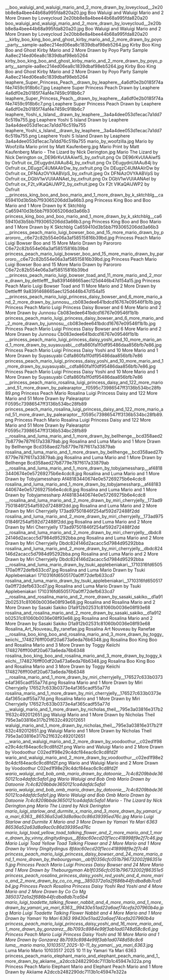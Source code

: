 __boo_waluigi_and_waluigi_mario_and_2_more_drawn_by_loveycloud__2e20bb8e8a4bee44b68a995fda820a20.jpg   Boo Waluigi and Waluigi Mario and 2 More Drawn by Loveycloud  2e20bb8e8a4bee44b68a995fda820a20
boo_waluigi_and_waluigi_mario_and_2_more_drawn_by_loveycloud__2e20bb8e8a4bee44b68a995fda820a20.jpg Boo Waluigi and Waluigi Mario and 2 More Drawn by Loveycloud  2e20bb8e8a4bee44b68a995fda820a20
__kirby_boo_king_boo_and_ghost_kirby_mario_and_2_more_drawn_by_poyo_party__sample-aa8ec214ed06ea8c1839dbaf98eb5264.jpg   Kirby Boo King Boo and Ghost Kirby Mario and 2 More Drawn by Poyo Party  Sample Aa8ec214ed06ea8c1839dbaf98eb5264
kirby_boo_king_boo_and_ghost_kirby_mario_and_2_more_drawn_by_poyo_party__sample-aa8ec214ed06ea8c1839dbaf98eb5264.jpg Kirby Boo King Boo and Ghost Kirby Mario and 2 More Drawn by Poyo Party  Sample Aa8ec214ed06ea8c1839dbaf98eb5264
leaphere_Super_Princess_Peach__drawn_by_leaphere__4a6df0e2b0185f74af4e7459c918b6c7.jpg Leaphere Super Princess Peach  Drawn by Leaphere  4a6df0e2b0185f74af4e7459c918b6c7
leaphere_Super_Princess_Peach__drawn_by_leaphere__4a6df0e2b0185f74af4e7459c918b6c7.png Leaphere Super Princess Peach  Drawn by Leaphere  4a6df0e2b0185f74af4e7459c918b6c7
leaphere_Yoshi_s_Island__drawn_by_leaphere__3a4a4dee053d1ecac7a1dd76c519a755.jpg Leaphere Yoshi S Island  Drawn by Leaphere  3a4a4dee053d1ecac7a1dd76c519a755
leaphere_Yoshi_s_Island__drawn_by_leaphere__3a4a4dee053d1ecac7a1dd76c519a755.png Leaphere Yoshi S Island  Drawn by Leaphere  3a4a4dee053d1ecac7a1dd76c519a755
mario_by_woofzilla.jpg Mario by Woofzilla
Mario print by Matt Kaufenberg.jpg Mario Print by Matt Kaufenberg
Mario - The Lizard by Nick Derington.jpg Mario   The Lizard by Nick Derington
ox_DE96rKvUIAAiwfS_by_oxfruit.png Ox DE96rKvUIAAiwfS by Oxfruit
ox_DEugydnUIAAu84j_by_oxfruit.png Ox DEugydnUIAAu84j by Oxfruit
ox_DEugzC4UMAAIrDw_by_oxfruit.png Ox DEugzC4UMAAIrDw by Oxfruit
ox_DFNiAzOVYAABVpS_by_oxfruit.jpeg Ox DFNiAzOVYAABVpS by Oxfruit
ox_DGbV1wVUIAANAeI_by_oxfruit.png Ox DGbV1wVUIAANAeI by Oxfruit
ox_F2t_vlKaQAIJWP2_by_oxfruit.jpeg Ox F2t VlKaQAIJWP2 by Oxfruit
__princess_king_boo_and_boo_mario_and_1_more_drawn_by_k_sktchblg__ca659410d3b5bb7f93065206dd3a66b3.png   Princess King Boo and Boo Mario and 1 More Drawn by K Sktchblg  Ca659410d3b5bb7f93065206dd3a66b3
princess_king_boo_and_boo_mario_and_1_more_drawn_by_k_sktchblg__ca659410d3b5bb7f93065206dd3a66b3.png Princess King Boo and Boo Mario and 1 More Drawn by K Sktchblg  Ca659410d3b5bb7f93065206dd3a66b3
__princess_peach_mario_luigi_bowser_boo_and_15_more_mario_drawn_by_parororo__c6e72c82b554e06a3af58515816b39bd.jpg   Princess Peach Mario Luigi Bowser Boo and 15 More Mario Drawn by Parororo  C6e72c82b554e06a3af58515816b39bd
princess_peach_mario_luigi_bowser_boo_and_15_more_mario_drawn_by_parororo__c6e72c82b554e06a3af58515816b39bd.jpg Princess Peach Mario Luigi Bowser Boo and 15 More Mario Drawn by Parororo  C6e72c82b554e06a3af58515816b39bd
__princess_peach_mario_luigi_bowser_toad_and_11_more_mario_and_2_more_drawn_by_dettlefff__9a8391468665aec125d446b47d154a15.jpg   Princess Peach Mario Luigi Bowser Toad and 11 More Mario and 2 More Drawn by Dettlefff  9a8391468665aec125d446b47d154a15
__princess_peach_mario_luigi_princess_daisy_bowser_and_6_more_mario_and_2_more_drawn_by_junnosu__cb083edee641bdcd16767e09546f1b1b.jpg   Princess Peach Mario Luigi Princess Daisy Bowser and 6 More Mario and 2 More Drawn by Junnosu  Cb083edee641bdcd16767e09546f1b1b
princess_peach_mario_luigi_princess_daisy_bowser_and_6_more_mario_and_2_more_drawn_by_junnosu__cb083edee641bdcd16767e09546f1b1b.jpg Princess Peach Mario Luigi Princess Daisy Bowser and 6 More Mario and 2 More Drawn by Junnosu  Cb083edee641bdcd16767e09546f1b1b
__princess_peach_mario_luigi_princess_daisy_yoshi_and_10_more_mario_and_1_more_drawn_by_suyasuyabi__cdfa860fa1f0df95486daa856bfb7e86.jpg   Princess Peach Mario Luigi Princess Daisy Yoshi and 10 More Mario and 1 More Drawn by Suyasuyabi  Cdfa860fa1f0df95486daa856bfb7e86
princess_peach_mario_luigi_princess_daisy_yoshi_and_10_more_mario_and_1_more_drawn_by_suyasuyabi__cdfa860fa1f0df95486daa856bfb7e86.jpg Princess Peach Mario Luigi Princess Daisy Yoshi and 10 More Mario and 1 More Drawn by Suyasuyabi  Cdfa860fa1f0df95486daa856bfb7e86
__princess_peach_mario_rosalina_luigi_princess_daisy_and_122_more_mario_and_51_more_drawn_by_palearaptor__f0595c73986547ff3136b534bc28fb89.png   Princess Peach Mario Rosalina Luigi Princess Daisy and 122 More Mario and 51 More Drawn by Palearaptor  F0595c73986547ff3136b534bc28fb89
princess_peach_mario_rosalina_luigi_princess_daisy_and_122_more_mario_and_51_more_drawn_by_palearaptor__f0595c73986547ff3136b534bc28fb89.png Princess Peach Mario Rosalina Luigi Princess Daisy and 122 More Mario and 51 More Drawn by Palearaptor  F0595c73986547ff3136b534bc28fb89
__rosalina_and_luma_mario_and_1_more_drawn_by_bellhenge__bcd358aed27b8779e787f617a33879ab.jpg   Rosalina and Luma Mario and 1 More Drawn by Bellhenge  Bcd358aed27b8779e787f617a33879ab
rosalina_and_luma_mario_and_1_more_drawn_by_bellhenge__bcd358aed27b8779e787f617a33879ab.jpg Rosalina and Luma Mario and 1 More Drawn by Bellhenge  Bcd358aed27b8779e787f617a33879ab
__rosalina_and_luma_mario_and_1_more_drawn_by_tobyjamessharp__af48183440674e0e57269275b6e4cdc8.jpg   Rosalina and Luma Mario and 1 More Drawn by Tobyjamessharp  Af48183440674e0e57269275b6e4cdc8
rosalina_and_luma_mario_and_1_more_drawn_by_tobyjamessharp__af48183440674e0e57269275b6e4cdc8.jpg Rosalina and Luma Mario and 1 More Drawn by Tobyjamessharp  Af48183440674e0e57269275b6e4cdc8
__rosalina_and_luma_mario_and_2_more_drawn_by_miri_cherryjelly__173ad97501846f254af592d72488f2dd.jpg   Rosalina and Luma Mario and 2 More Drawn by Miri Cherryjelly  173ad97501846f254af592d72488f2dd
rosalina_and_luma_mario_and_2_more_drawn_by_miri_cherryjelly__173ad97501846f254af592d72488f2dd.jpg Rosalina and Luma Mario and 2 More Drawn by Miri Cherryjelly  173ad97501846f254af592d72488f2dd
__rosalina_and_luma_mario_and_2_more_drawn_by_miri_cherryjelly__dbdc824146d2acacc5d7984d95292bba.png   Rosalina and Luma Mario and 2 More Drawn by Miri Cherryjelly  Dbdc824146d2acacc5d7984d95292bba
rosalina_and_luma_mario_and_2_more_drawn_by_miri_cherryjelly__dbdc824146d2acacc5d7984d95292bba.png Rosalina and Luma Mario and 2 More Drawn by Miri Cherryjelly  Dbdc824146d2acacc5d7984d95292bba
__rosalina_and_luma_mario_drawn_by_tsuki_applebeniakari__1710316fd6505170a0ff72defb633cd7.jpg   Rosalina and Luma Mario Drawn by Tsuki Applebeniakari  1710316fd6505170a0ff72defb633cd7
rosalina_and_luma_mario_drawn_by_tsuki_applebeniakari__1710316fd6505170a0ff72defb633cd7.jpg Rosalina and Luma Mario Drawn by Tsuki Applebeniakari  1710316fd6505170a0ff72defb633cd7
__rosalina_and_rosalina_mario_and_2_more_drawn_by_sasaki_sakiko__d1a912b02531c81060b0036e08f93e68.jpg   Rosalina and Rosalina Mario and 2 More Drawn by Sasaki Sakiko  D1a912b02531c81060b0036e08f93e68
rosalina_and_rosalina_mario_and_2_more_drawn_by_sasaki_sakiko__d1a912b02531c81060b0036e08f93e68.jpg Rosalina and Rosalina Mario and 2 More Drawn by Sasaki Sakiko  D1a912b02531c81060b0036e08f93e68
Rosalina_Art_Nouveau_By_ranefae.jpg Rosalina Art Nouveau by Ranefae
__rosalina_boo_king_boo_and_rosalina_mario_and_3_more_drawn_by_toggy_keiichi__1748276fff00df20a673a6eda76b6348.jpg   Rosalina Boo King Boo and Rosalina Mario and 3 More Drawn by Toggy Keiichi  1748276fff00df20a673a6eda76b6348
rosalina_boo_king_boo_and_rosalina_mario_and_3_more_drawn_by_toggy_keiichi__1748276fff00df20a673a6eda76b6348.jpg Rosalina Boo King Boo and Rosalina Mario and 3 More Drawn by Toggy Keiichi  1748276fff00df20a673a6eda76b6348
__rosalina_mario_and_1_more_drawn_by_miri_cherryjelly__176527c633b0373e4af365cadf55a77d.png   Rosalina Mario and 1 More Drawn by Miri Cherryjelly  176527c633b0373e4af365cadf55a77d
rosalina_mario_and_1_more_drawn_by_miri_cherryjelly__176527c633b0373e4af365cadf55a77d.png Rosalina Mario and 1 More Drawn by Miri Cherryjelly  176527c633b0373e4af365cadf55a77d
__waluigi_mario_and_1_more_drawn_by_nicholas_theil__795e3a03816e317b21f632c492012651.jpg   Waluigi Mario and 1 More Drawn by Nicholas Theil  795e3a03816e317b21f632c492012651
waluigi_mario_and_1_more_drawn_by_nicholas_theil__795e3a03816e317b21f632c492012651.jpg Waluigi Mario and 1 More Drawn by Nicholas Theil  795e3a03816e317b21f632c492012651
__wario_and_waluigi_mario_and_2_more_drawn_by_voodoothur__c02ed1f98e29c4dcf84eac6c9cd8fd2f.png   Wario and Waluigi Mario and 2 More Drawn by Voodoothur  C02ed1f98e29c4dcf84eac6c9cd8fd2f
wario_and_waluigi_mario_and_2_more_drawn_by_voodoothur__c02ed1f98e29c4dcf84eac6c9cd8fd2f.png Wario and Waluigi Mario and 2 More Drawn by Voodoothur  C02ed1f98e29c4dcf84eac6c9cd8fd2f
__wario_waluigi_and_bob_omb_mario_drawn_by_datoonie__7c4c8209bbde3650121ca4dafdc5afa1.jpg   Wario Waluigi and Bob Omb Mario Drawn by Datoonie  7c4c8209bbde3650121ca4dafdc5afa1
wario_waluigi_and_bob_omb_mario_drawn_by_datoonie__7c4c8209bbde3650121ca4dafdc5afa1.jpg Wario Waluigi and Bob Omb Mario Drawn by Datoonie  7c4c8209bbde3650121ca4dafdc5afa1
Mario - The Lizard by Nick Derington.png Mario   The Lizard by Nick Derington
mario_luigi_starlow_and_durmite_x_mario_and_3_more_drawn_by_yamari_ya_mari_6363__86536a52a63d8a9ac0c86d39395ed76c.jpg Mario Luigi Starlow and Durmite X Mario and 3 More Drawn by Yamari Ya Mari 6363  86536a52a63d8a9ac0c86d39395ed76c
mario_luigi_toad_yellow_toad_talking_flower_and_2_more_mario_and_1_more_drawn_by_vinny_dingitydingus__8fdac60ecd20f1ecc418998f9e2f7c46.jpg Mario Luigi Toad Yellow Toad Talking Flower and 2 More Mario and 1 More Drawn by Vinny Dingitydingus  8fdac60ecd20f1ecc418998f9e2f7c46
princess_peach_mario_luigi_princess_daisy_bowser_and_24_more_mario_and_1_more_drawn_by_thebourgyman__ab1f0356cfc051b796732002f86351e5.jpg Princess Peach Mario Luigi Princess Daisy Bowser and 24 More Mario and 1 More Drawn by Thebourgyman  Ab1f0356cfc051b796732002f86351e5
princess_peach_rosalina_princess_daisy_yoshi_red_yoshi_and_4_more_mario_and_2_more_drawn_by_co_co_mg__3850372a1a2f686b44fcdba8db7ca5b4.jpg Princess Peach Rosalina Princess Daisy Yoshi Red Yoshi and 4 More Mario and 2 More Drawn by Co Co Mg  3850372a1a2f686b44fcdba8db7ca5b4
mario_luigi_toadette_talking_flower_nabbit_and_4_more_mario_and_1_more_drawn_by_yamari_ya_mari_6363__99430e51ad22a6aef74cefa207960b4a.jpg Mario Luigi Toadette Talking Flower Nabbit and 4 More Mario and 1 More Drawn by Yamari Ya Mari 6363  99430e51ad22a6aef74cefa207960b4a
princess_peach_mario_luigi_princess_daisy_yoshi_and_16_more_mario_and_1_more_drawn_by_gonzarez__8b7093c8984e99f3ab1ad0748d58c8c6.jpg Princess Peach Mario Luigi Princess Daisy Yoshi and 16 More Mario and 1 More Drawn by Gonzarez  8b7093c8984e99f3ab1ad0748d58c8c6
luma__mario_ mario_10103517_2025-10-11_by_yamari__ya_mari_6363_.jpg Luma  Mario  Mario 10103517 2025 10 11 by Yamari  Ya Mari 6363 
princess_peach_mario_elephant_mario_and_elephant_peach_mario_and_1_more_drawn_by_akiiame__a2dccb2482290dc7113b1c45947e322a.png Princess Peach Mario Elephant Mario and Elephant Peach Mario and 1 More Drawn by Akiiame  A2dccb2482290dc7113b1c45947e322a

